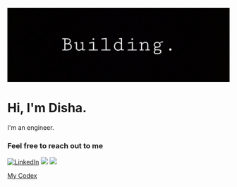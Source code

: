 ![Header Image](https://github.com/breeworks/breeworks/blob/main/banger.png)

# Hi, I'm Disha.

I'm an engineer.  

### Feel free to reach out to me

[![LinkedIn](https://img.shields.io/badge/LinkedIn-black?style=flat&logo=linkedin)](https://www.linkedin.com/in/disha-faujdar-df1102/)
[![](https://img.shields.io/badge/X-black?style=flat&logo=x)](https://twitter.com/dishaztwts)
[![](https://img.shields.io/badge/Email-black?style=flat&logo=gmail)](mailto:dishafaujdar.work@gmail.com)

[My Codex](https://dishafaujdar.github.io/)
